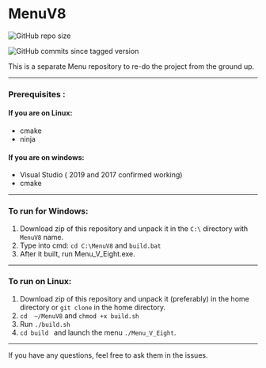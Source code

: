 # MenuV8
![GitHub repo size](https://img.shields.io/github/repo-size/BreenBrain/MenuV8?style=flat-square)

![GitHub commits since tagged version](https://img.shields.io/github/commits-since/o-dka/MenuV8/0.5-beta)

 This is  a separate Menu repository to re-do the project from the ground up.
 
 -------
 ### Prerequisites :

 #### If you are on Linux:
 * cmake 
 * ninja 
 #### If you are on windows:
 * Visual Studio ( 2019 and 2017 confirmed working)
 * cmake 
 ---
### To run for Windows:

1.  Download zip of this repository and unpack it in the `C:\` directory with `MenuV8` name.
2.   Type into cmd: `cd C:\MenuV8` and  `build.bat`
3.  After it built, run Menu_V_Eight.exe.

--------
### To run on Linux:

1. Download zip of this repository and unpack it  (preferably) in the home directory or `git clone` in the home directory.
2. `cd  ~/MenuV8` and `chmod +x build.sh` 
3. Run `./build.sh`
4.  `cd build ` and launch the menu `./Menu_V_Eight`.
---------------------------------------------------------


If you have any questions, feel free to ask them in the issues.
